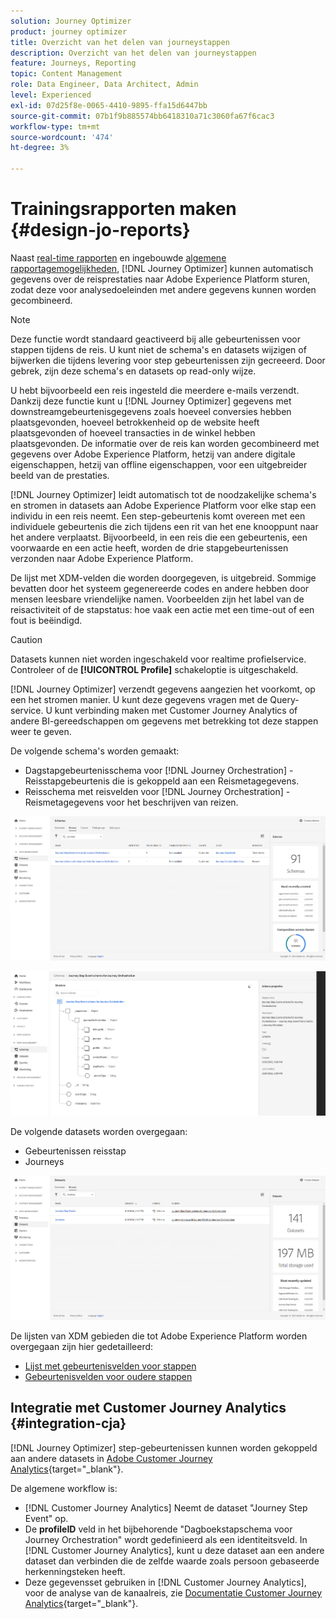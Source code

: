 ```yaml
---
solution: Journey Optimizer
product: journey optimizer
title: Overzicht van het delen van journeystappen
description: Overzicht van het delen van journeystappen
feature: Journeys, Reporting
topic: Content Management
role: Data Engineer, Data Architect, Admin
level: Experienced
exl-id: 07d25f8e-0065-4410-9895-ffa15d6447bb
source-git-commit: 07b1f9b885574bb6418310a71c3060fa67f6cac3
workflow-type: tm+mt
source-wordcount: '474'
ht-degree: 3%

---
```


# Trainingsrapporten maken {#design-jo-reports}

Naast [real-time rapporten](live-report.md) en ingebouwde [algemene rapportagemogelijkheden](global-report.md), [!DNL Journey Optimizer] kunnen automatisch gegevens over de reisprestaties naar Adobe Experience Platform sturen, zodat deze voor analysedoeleinden met andere gegevens kunnen worden gecombineerd.

>[!NOTE]
>
>Deze functie wordt standaard geactiveerd bij alle gebeurtenissen voor stappen tijdens de reis. U kunt niet de schema&#39;s en datasets wijzigen of bijwerken die tijdens levering voor step gebeurtenissen zijn gecreeerd. Door gebrek, zijn deze schema&#39;s en datasets op read-only wijze.

U hebt bijvoorbeeld een reis ingesteld die meerdere e-mails verzendt. Dankzij deze functie kunt u [!DNL Journey Optimizer] gegevens met downstreamgebeurtenisgegevens zoals hoeveel conversies hebben plaatsgevonden, hoeveel betrokkenheid op de website heeft plaatsgevonden of hoeveel transacties in de winkel hebben plaatsgevonden. De informatie over de reis kan worden gecombineerd met gegevens over Adobe Experience Platform, hetzij van andere digitale eigenschappen, hetzij van offline eigenschappen, voor een uitgebreider beeld van de prestaties.

[!DNL Journey Optimizer] leidt automatisch tot de noodzakelijke schema&#39;s en stromen in datasets aan Adobe Experience Platform voor elke stap een individu in een reis neemt. Een step-gebeurtenis komt overeen met een individuele gebeurtenis die zich tijdens een rit van het ene knooppunt naar het andere verplaatst. Bijvoorbeeld, in een reis die een gebeurtenis, een voorwaarde en een actie heeft, worden de drie stapgebeurtenissen verzonden naar Adobe Experience Platform.

De lijst met XDM-velden die worden doorgegeven, is uitgebreid. Sommige bevatten door het systeem gegenereerde codes en andere hebben door mensen leesbare vriendelijke namen. Voorbeelden zijn het label van de reisactiviteit of de stapstatus: hoe vaak een actie met een time-out of een fout is beëindigd.

>[!CAUTION]
>
>Datasets kunnen niet worden ingeschakeld voor realtime profielservice. Controleer of de **[!UICONTROL Profile]** schakeloptie is uitgeschakeld.

[!DNL Journey Optimizer] verzendt gegevens aangezien het voorkomt, op een het stromen manier. U kunt deze gegevens vragen met de Query-service. U kunt verbinding maken met Customer Journey Analytics of andere BI-gereedschappen om gegevens met betrekking tot deze stappen weer te geven.

De volgende schema&#39;s worden gemaakt:

* Dagstapgebeurtenisschema voor [!DNL Journey Orchestration] - Reisstapgebeurtenis die is gekoppeld aan een Reismetagegevens.
* Reisschema met reisvelden voor [!DNL Journey Orchestration] - Reismetagegevens voor het beschrijven van reizen.

![](assets/sharing1.png)

![](assets/sharing2.png)

De volgende datasets worden overgegaan:

* Gebeurtenissen reisstap
* Journeys

![](assets/sharing3.png)

De lijsten van XDM gebieden die tot Adobe Experience Platform worden overgegaan zijn hier gedetailleerd:

* [Lijst met gebeurtenisvelden voor stappen](../reports/sharing-field-list.md)
* [Gebeurtenisvelden voor oudere stappen](../reports/sharing-legacy-fields.md)

## Integratie met Customer Journey Analytics {#integration-cja}

[!DNL Journey Optimizer] step-gebeurtenissen kunnen worden gekoppeld aan andere datasets in [Adobe Customer Journey Analytics](https://experienceleague.adobe.com/docs/analytics-platform/using/cja-overview/cja-overview.html){target="_blank"}.

De algemene workflow is:

* [!DNL Customer Journey Analytics] Neemt de dataset &quot;Journey Step Event&quot; op.
* De **profileID** veld in het bijbehorende &quot;Dagboekstapschema voor Journey Orchestration&quot; wordt gedefinieerd als een identiteitsveld. In [!DNL Customer Journey Analytics], kunt u deze dataset aan een andere dataset dan verbinden die de zelfde waarde zoals persoon gebaseerde herkenningsteken heeft.
* Deze gegevensset gebruiken in [!DNL Customer Journey Analytics], voor de analyse van de kanaalreis, zie [Documentatie Customer Journey Analytics](https://experienceleague.adobe.com/docs/analytics-platform/using/cja-usecases/cross-channel.html){target="_blank"}.

